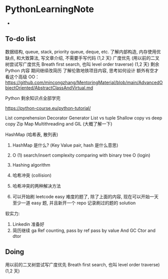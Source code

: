 # PythonLearningNote
-
## To-do list

数据结构, queue, stack, priority queue, deque, etc. 了解内部构造, 内存使用优缺点, 和大致算法, 写文章介绍, 不需要手写代码 (1,2 天)
广度优先 (用以前的二叉树尝试写广度优先 Breath first search, 也叫 level order traverse) (1,2 天)
剩余 Python 内容
期间继续改简历
了解伦敦地铁项目内容, 思考如何设计
额外有空才看这个高级 OO： https://github.com/mincongzhang/MentoringMaterial/blob/main/AdvancedObjectOriented/AbstractClassAndVirtual.md

Python 剩余知识点全部学完

https://python-course.eu/python-tutorial/

List comprehension
Decorator
Generator
List vs tuple
Shallow copy vs deep copy
Zip
Map
Multithreading and GIL (大概了解一下)

HashMap (哈希表, 散列表)
1. HashMap 是什么? (Key Value pair, hash 是什么意思)
2. O (1) search/insert complexity comparing with binary tree O (login)
3. Hashing algorithm
4. 哈希冲突 (collision)
5. 哈希冲突的两种解决方法

6. 可以开始刷 leetcode easy 难度的题了, 除了上面的内容, 现在可以开始一天至少一道 easy 题, 并且新开一个 repo 记录刷过的题的 solution

软实力:
1. Linkedin 准备好
2. 简历继续 ga
Ref counting, pass by ref pass by value
And GC
Ctor and dtor

## Doing 

用以前的二叉树尝试写广度优先 Breath first search, 也叫 level order traverse) (1,2 天)
